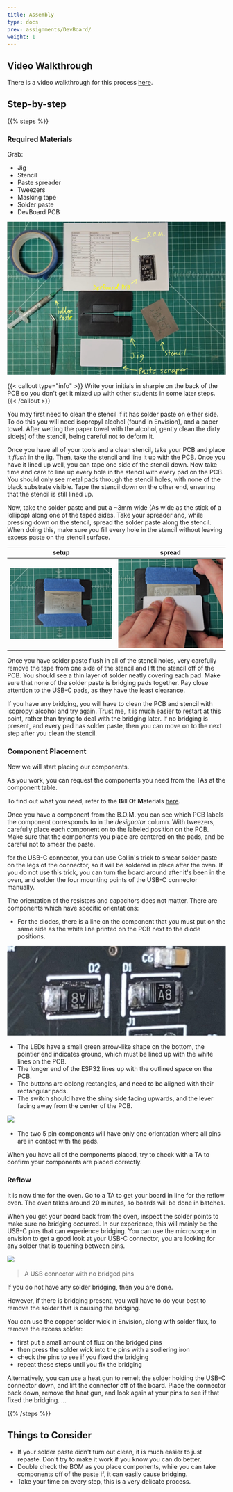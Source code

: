 ```yaml
---
title: Assembly
type: docs
prev: assignments/DevBoard/
weight: 1
---
```


## Video Walkthrough

There is a video walkthrough for this process [here](https://youtu.be/2PzJOzyYS3M?si=xmUvoAxYBVRmF37I).

## Step-by-step

{{% steps %}}

### Required Materials

Grab:

- Jig
- Stencil
- Paste spreader
- Tweezers
- Masking tape
- Solder paste
- DevBoard PCB

![](images/equipment.png)

{{< callout type="info" >}}
Write your initials in sharpie on the back of the PCB so you don't get it mixed up with other students in some later steps.
{{< /callout >}}

You may first need to clean the stencil if it has solder paste on either side. To do this you will need
isopropyl alcohol (found in Envision), and a paper towel. After wetting the paper towel with the alcohol,
gently clean the dirty side(s) of the stencil, being careful not to deform it.

Once you have all of your tools and a clean stencil, take your PCB and place it _flush_ in the jig. Then, take the
stencil and line it up with the PCB. Once you have it lined up well, you can tape one side of the stencil down. Now take time and
care to line up every hole in the stencil with every pad on the PCB. You should only see metal pads through the stencil holes, with none
of the black substrate visible. Tape the stencil down on the other end, ensuring that the stencil is still lined up.

Now, take the solder paste and put a ~3mm wide (As wide as the stick of a lollipop) along one of the taped sides. Take your
spreader and, while pressing down on the stencil, spread the solder paste along the stencil. When doing this, make sure you fill
every hole in the stencil without leaving excess paste on the stencil surface.

| setup                         | spread                          |
| ----------------------------- | ------------------------------- |
| ![](images/stencil_setup.png) | ![](images/solder_spreader.png) |

Once you have solder paste flush in all of the stencil holes, very carefully remove the tape from one side of the stencil and lift the stencil off of the PCB.
You should see a thin layer of solder neatly covering each pad. Make sure that none of the solder paste is bridging pads together. Pay close attention to the USB-C pads, as they have the least clearance.

If you have any bridging, you will have to clean the PCB and stencil with isopropyl alcohol and try again. Trust me, it is much easier
to restart at this point, rather than trying to deal with the bridging later. If no bridging is present, and every pad has solder paste, then you
can move on to the next step after you clean the stencil.

### Component Placement

Now we will start placing our components.

As you work, you can request the components you need from the TAs at the component table.

To find out what you need, refer to the **B**ill **O**f **M**aterials [here](https://github.com/ECE-196/DevBoard/blob/main/BOM.xlsx).

Once you have a component from the B.O.M. you can see which PCB labels the component corresponds to in the _designator_ column. With tweezers,
carefully place each component on to the labeled position on the PCB. Make sure that the components you place are centered on the pads, and be careful not
to smear the paste.

for the USB-C connector, you can use Collin's trick to smear solder paste on the legs of the connector, so it will be soldered in place after the oven.
If you do not use this trick, you can turn the board around after it's been in the oven, and solder the four mounting points of the USB-C connector manually.

The orientation of the resistors and capacitors does not matter. There are components which have specific orientations:

- For the diodes, there is a line on the component that you must put on the same side as the white line printed on the PCB next to the diode positions.

![](images/diodes.png)

- The LEDs have a small green arrow-like shape on the bottom, the pointier end indicates ground, which must be lined up with the white lines on the PCB.
- The longer end of the ESP32 lines up with the outlined space on the PCB.
- The buttons are oblong rectangles, and need to be aligned with their rectangular pads.
- The switch should have the shiny side facing upwards, and the lever facing away from the center of the PCB.

![](images/switch.png)

- The two 5 pin components will have only one orientation where all pins are in contact with the pads.

When you have all of the components placed, try to check with a TA to confirm your components are placed correctly.

### Reflow

It is now time for the oven. Go to a TA to get your board in line for the reflow oven. The oven takes around 20
minutes, so boards will be done in batches.

When you get your board back from the oven, inspect the solder points to make sure no bridging occurred. In our
experience, this will mainly be the USB-C pins that can experience bridging. You can use the
microscope in envision to get a good look at your USB-C connector, you are looking for any solder that is touching between pins.

![](images/USB_no_bridging.png)

> A USB connector with no bridged pins

If you do not have any solder bridging, then you are done.

However, if there is bridging present, you wall have to do your best to remove the solder that is causing the bridging.

You can use the copper solder wick in Envision, along with solder flux, to remove the excess solder:

- first put a small amount of flux on the bridged pins
- then press the solder wick into the pins with a sodlering iron
- check the pins to see if you fixed the bridging
- repeat these steps until you fix the bridging

Alternatively, you can use a heat gun to remelt the solder holding the USB-C connector down, and lift the connector off of the board.
Place the connector back down, remove the heat gun, and look again at your pins to see if that fixed the bridging.
...

{{% /steps %}}

## Things to Consider

- If your solder paste didn't turn out clean, it is much easier to just repaste. Don't try to make it work if you know you can do better.
- Double check the BOM as you place components, while you can take components off of the paste if, it can easily cause bridging.
- Take your time on every step, this is a very delicate process.
